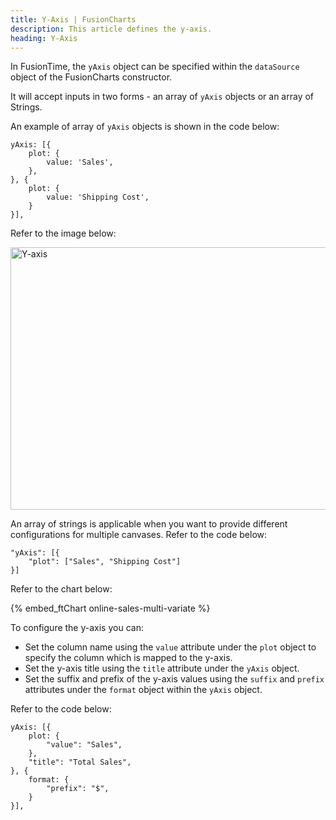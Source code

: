 ```yaml
---
title: Y-Axis | FusionCharts
description: This article defines the y-axis.
heading: Y-Axis
---
```


In FusionTime, the `yAxis` object can be specified within the `dataSource` object of the FusionCharts constructor.

It will accept inputs in two forms -  an array of `yAxis` objects or an array of Strings.

An example of array of `yAxis` objects is shown in the code below:

```
yAxis: [{
    plot: {
        value: 'Sales',
    },
}, {
    plot: {
        value: 'Shipping Cost',
    }
}],

```
Refer to the image below:

<img src="{% site.baseurl %}/images/fusiontime-component-y-axis.png" alt="Y-axis" width="700" height="420">

An array of strings is applicable when you want to provide different configurations for multiple canvases. Refer to the code below:

```
"yAxis": [{
    "plot": ["Sales", "Shipping Cost"]
}]
```
Refer to the chart below:

{% embed_ftChart online-sales-multi-variate %}

To configure the y-axis you can:

* Set the column name using the `value` attribute under the `plot` object to specify the column which is mapped to the y-axis.
* Set the y-axis title using the `title` attribute under the `yAxis` object.
* Set the suffix and prefix of the y-axis values using the `suffix` and `prefix` attributes under the `format` object within the `yAxis` object.

Refer to the code below:

```
yAxis: [{
    plot: {
        "value": "Sales",
    },
    "title": "Total Sales",
}, {
    format: {
        "prefix": "$",
    }
}],
```
